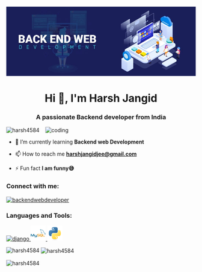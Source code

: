 ![log](https://github.com/Harsh4584/Harsh4584/blob/main/banner.jpg)
<h1 align="center">Hi 👋, I'm Harsh Jangid</h1>
<h3 align="center">A passionate Backend developer from India</h3>

<img align="right" alt="coding" width="400" src="https://user-images.githubusercontent.com/55389276/140866485-8fb1c876-9a8f-4d6a-98dc-08c4981eaf70.gif">

<p align="left"> <img src="https://komarev.com/ghpvc/?username=harsh4584&label=Profile%20views&color=0e75b6&style=flat" alt="harsh4584" /> </p>

- 🌱 I’m currently learning **Backend web Development**

- 📫 How to reach me **harshjangidjee@gmail.com**

- ⚡ Fun fact **I am funny😅**

<h3 align="left">Connect with me:</h3>
<p align="left">
<a href="https://instagram.com/backendwebdeveloper" target="blank"><img align="center" src="https://raw.githubusercontent.com/rahuldkjain/github-profile-readme-generator/master/src/images/icons/Social/instagram.svg" alt="backendwebdeveloper" height="30" width="40" /></a>
</p>

<h3 align="left">Languages and Tools:</h3>
<p align="left"> <a href="https://www.djangoproject.com/" target="_blank" rel="noreferrer"> <img src="https://cdn.worldvectorlogo.com/logos/django.svg" alt="django" width="40" height="40"/> </a> <a href="https://www.mysql.com/" target="_blank" rel="noreferrer"> <img src="https://raw.githubusercontent.com/devicons/devicon/master/icons/mysql/mysql-original-wordmark.svg" alt="mysql" width="40" height="40"/> </a> <a href="https://www.python.org" target="_blank" rel="noreferrer"> <img src="https://raw.githubusercontent.com/devicons/devicon/master/icons/python/python-original.svg" alt="python" width="40" height="40"/> </a> </p>

<p><img align="left" src="https://github-readme-stats.vercel.app/api/top-langs?username=harsh4584&show_icons=true&locale=en&layout=compact" alt="harsh4584" /></p>

<p>&nbsp;<img align="center" src="https://github-readme-stats.vercel.app/api?username=harsh4584&show_icons=true&locale=en" alt="harsh4584" /></p>

<p><img align="center" src="https://github-readme-streak-stats.herokuapp.com/?user=harsh4584&" alt="harsh4584" /></p>


